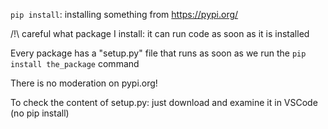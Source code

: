 `pip install`: installing something from https://pypi.org/

/!\\ careful what package I install: it can run code as soon as it is installed

Every package has a "setup.py" file that runs as soon as we run the `pip install the_package` command

There is no moderation on pypi.org!

To check the content of setup.py: just download and examine it in VSCode (no pip install)

